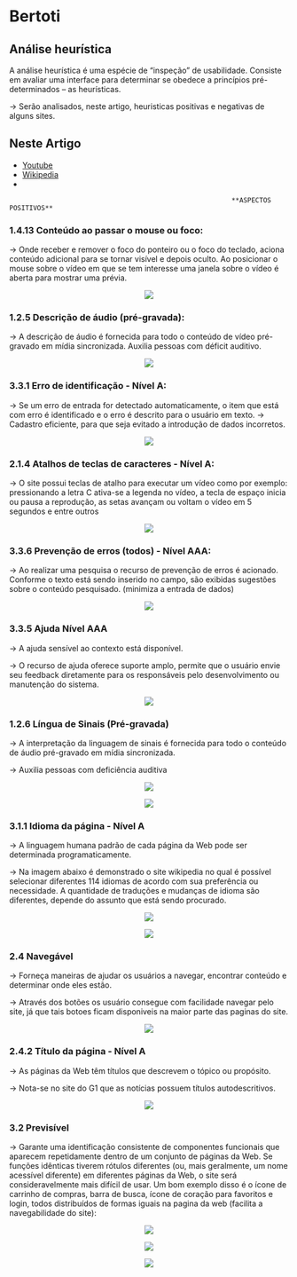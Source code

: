 # Bertoti

## Análise heurística
A análise heurística é uma espécie de “inspeção” de usabilidade. Consiste em avaliar uma interface para determinar se obedece a princípios pré-determinados – as heurísticas. 

-> Serão analisados, neste artigo, heuristicas positivas e negativas de alguns sites.


## Neste Artigo
- [Youtube](#Youtube)
- [Wikipedia](#Wikipedia)
-


                                                            **ASPECTOS POSITIVOS**

### 1.4.13 Conteúdo ao passar o mouse ou foco:

-> Onde receber e remover o foco do ponteiro ou o foco do teclado, aciona conteúdo adicional para se tornar visível e depois oculto. Ao posicionar o mouse sobre o vídeo em que se tem interesse uma janela sobre o vídeo é aberta para mostrar uma prévia.

<p align=center>  <img src = "https://github.com/fabiaalv3s/Bertoti/blob/main/IHC/imagens/Screenshot_1.png"> </p>



### 1.2.5 Descrição de áudio (pré-gravada):

-> A descrição de áudio é fornecida para todo o conteúdo de vídeo pré-gravado em mídia sincronizada. 
Auxilia pessoas com déficit auditivo.

<p align = center> <img src = "https://github.com/fabiaalv3s/Bertoti/blob/main/IHC/imagens/Imagem4.png"> </p>



### 3.3.1 Erro de identificação - Nível A: 

-> Se um erro de entrada for detectado automaticamente, o item que está com erro é identificado e o erro é descrito para o usuário em texto.
-> Cadastro eficiente, para que seja evitado a introdução de dados incorretos.

<p align = center> <img src = "https://github.com/fabiaalv3s/Bertoti/blob/main/IHC/imagens/Imagem5.png"></p>



### 2.1.4 Atalhos de teclas de caracteres - Nível A:

-> O site possui teclas de atalho para executar um vídeo como por exemplo: pressionando a letra C ativa-se a legenda no vídeo, a tecla de espaço inicia ou pausa a reprodução, as setas avançam ou voltam o vídeo em 5 segundos e entre outros

<p align = center> <img src = "https://github.com/fabiaalv3s/Bertoti/blob/main/IHC/imagens/Screenshot_2.png"></p>



### 3.3.6 Prevenção de erros (todos) - Nível AAA:

-> Ao realizar uma pesquisa o recurso de prevenção de erros é acionado. Conforme o texto está sendo inserido no campo, são exibidas sugestões sobre o conteúdo pesquisado. (minimiza a entrada de dados)

<p align = center> <img src = "https://github.com/fabiaalv3s/Bertoti/blob/main/IHC/imagens/Imagem7.png"></p>



### 3.3.5 Ajuda Nível AAA

-> A ajuda sensível ao contexto está disponível.

-> O recurso de ajuda oferece suporte amplo, permite que o usuário envie seu feedback diretamente para os responsáveis pelo desenvolvimento ou manutenção do sistema.

<p align = center> <img src = "https://github.com/fabiaalv3s/Bertoti/blob/main/IHC/imagens/Imagem8.png"></p>



### 1.2.6 Língua de Sinais (Pré-gravada)

-> A interpretação da linguagem de sinais é fornecida para todo o conteúdo de áudio pré-gravado em mídia sincronizada.

-> Auxilia pessoas com deficiência auditiva

<p align = center> <img src = "https://github.com/fabiaalv3s/Bertoti/blob/main/IHC/imagens/Imagem1.png"></p>
<p align = center> <img src = "https://github.com/fabiaalv3s/Bertoti/blob/main/IHC/imagens/libras2.png"></p>




### 3.1.1 Idioma da página - Nível A

-> A linguagem humana padrão de cada página da Web pode ser determinada programaticamente.

-> Na imagem abaixo é demonstrado o site wikipedia no qual é possível selecionar diferentes 114 idiomas de acordo com sua preferência ou necessidade. A quantidade de traduções e mudanças de idioma são diferentes, depende do assunto que está sendo procurado.

<p align = center> <img src = "https://github.com/fabiaalv3s/Bertoti/blob/main/IHC/imagens/idioma2.png"></p>

<p align = center> <img src = "https://github.com/fabiaalv3s/Bertoti/blob/main/IHC/imagens/idioma1.png"></p>


### 2.4 Navegável

-> Forneça maneiras de ajudar os usuários a navegar, encontrar conteúdo e determinar onde eles estão.

-> Através dos botões os usuário consegue com facilidade navegar pelo site, já que tais botoes ficam disponiveis na maior parte das paginas do site.

<p align = center> <img src = "https://github.com/fabiaalv3s/Bertoti/blob/main/IHC/imagens/navegavel.png"></p>


### 2.4.2 Título da página - Nível A

-> As páginas da Web têm títulos que descrevem o tópico ou propósito.

-> Nota-se no site do G1 que as notícias possuem títulos autodescritivos.

<p align = center> <img src = "https://github.com/fabiaalv3s/Bertoti/blob/main/IHC/imagens/noticia.png"></p>


### 3.2 Previsível

-> Garante uma identificação consistente de componentes funcionais que aparecem repetidamente dentro de um conjunto de páginas da Web. Se funções idênticas tiverem rótulos diferentes (ou, mais geralmente, um nome acessível diferente) em diferentes páginas da Web, o site será consideravelmente mais difícil de usar. Um bom exemplo disso é o ícone de carrinho de compras, barra de busca, ícone de coração para favoritos e login, todos distribuídos de formas iguais na pagina da web (facilita a navegabilidade do site):

<p align = center> <img src = "https://github.com/fabiaalv3s/Bertoti/blob/main/IHC/imagens/loja1png.png"></p>
<p align = center> <img src = "https://github.com/fabiaalv3s/Bertoti/blob/main/IHC/imagens/loja2.png"></p>
<p align = center> <img src = "https://github.com/fabiaalv3s/Bertoti/blob/main/IHC/imagens/loja3.png"></p>
